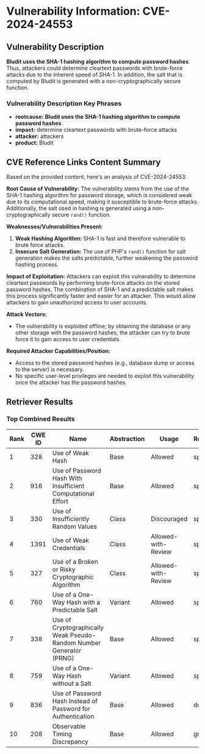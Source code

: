 # Vulnerability Information: CVE-2024-24553

## Vulnerability Description
**Bludit uses the SHA-1 hashing algorithm to compute password hashes**. Thus, attackers could determine cleartext passwords with brute-force attacks due to the inherent speed of SHA-1. In addition, the salt that is computed by Bludit is generated with a non-cryptographically secure function.

### Vulnerability Description Key Phrases
- **rootcause:** **Bludit uses the SHA-1 hashing algorithm to compute password hashes**
- **impact:** determine cleartext passwords with brute-force attacks
- **attacker:** attackers
- **product:** Bludit

## CVE Reference Links Content Summary
Based on the provided content, here's an analysis of CVE-2024-24553:

**Root Cause of Vulnerability:**
The vulnerability stems from the use of the SHA-1 hashing algorithm for password storage, which is considered weak due to its computational speed, making it susceptible to brute-force attacks. Additionally, the salt used in hashing is generated using a non-cryptographically secure `rand()` function.

**Weaknesses/Vulnerabilities Present:**
1.  **Weak Hashing Algorithm:** SHA-1 is fast and therefore vulnerable to brute force attacks.
2.  **Insecure Salt Generation:** The use of PHP's `rand()` function for salt generation makes the salts predictable, further weakening the password hashing process.

**Impact of Exploitation:**
Attackers can exploit this vulnerability to determine cleartext passwords by performing brute-force attacks on the stored password hashes. The combination of SHA-1 and a predictable salt makes this process significantly faster and easier for an attacker. This would allow attackers to gain unauthorized access to user accounts.

**Attack Vectors:**
- The vulnerability is exploited offline; by obtaining the database or any other storage with the password hashes, the attacker can try to brute force it to gain access to user credentials

**Required Attacker Capabilities/Position:**
- Access to the stored password hashes (e.g., database dump or access to the server) is necessary.
- No specific user-level privileges are needed to exploit this vulnerability once the attacker has the password hashes.

## Retriever Results

### Top Combined Results

| Rank | CWE ID | Name | Abstraction | Usage  | Retrievers | Individual Scores |
|------|--------|------|-------------|-------|------------|-------------------|
| 1 | 328 | Use of Weak Hash | Base | Allowed | sparse | 0.495 |
| 2 | 916 | Use of Password Hash With Insufficient Computational Effort | Base | Allowed | sparse | 0.487 |
| 3 | 330 | Use of Insufficiently Random Values | Class | Discouraged | sparse | 0.345 |
| 4 | 1391 | Use of Weak Credentials | Class | Allowed-with-Review | sparse | 0.342 |
| 5 | 327 | Use of a Broken or Risky Cryptographic Algorithm | Class | Allowed-with-Review | sparse | 0.340 |
| 6 | 760 | Use of a One-Way Hash with a Predictable Salt | Variant | Allowed | sparse | 0.331 |
| 7 | 338 | Use of Cryptographically Weak Pseudo-Random Number Generator (PRNG) | Base | Allowed | sparse | 0.330 |
| 8 | 759 | Use of a One-Way Hash without a Salt | Variant | Allowed | sparse | 0.328 |
| 9 | 836 | Use of Password Hash Instead of Password for Authentication | Base | Allowed | dense | 0.514 |
| 10 | 208 | Observable Timing Discrepancy | Base | Allowed | graph | 0.002 |

